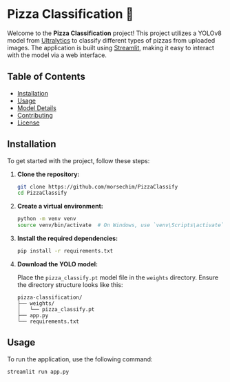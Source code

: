 # Pizza Classification 🍕

Welcome to the **Pizza Classification** project! This project utilizes a YOLOv8 model from [Ultralytics](https://ultralytics.com/) to classify different types of pizzas from uploaded images. The application is built using [Streamlit](https://streamlit.io/), making it easy to interact with the model via a web interface.

## Table of Contents

- [Installation](#installation)
- [Usage](#usage)
- [Model Details](#model-details)
- [Contributing](#contributing)
- [License](#license)

## Installation

To get started with the project, follow these steps:

1. **Clone the repository:**

    ```bash
    git clone https://github.com/morsechim/PizzaClassify
    cd PizzaClassify
    ```

2. **Create a virtual environment:**

    ```bash
    python -m venv venv
    source venv/bin/activate  # On Windows, use `venv\Scripts\activate`
    ```

3. **Install the required dependencies:**

    ```bash
    pip install -r requirements.txt
    ```

4. **Download the YOLO model:**

    Place the `pizza_classify.pt` model file in the `weights` directory. Ensure the directory structure looks like this:

    ```
    pizza-classification/
    ├── weights/
    │   └── pizza_classify.pt
    ├── app.py
    └── requirements.txt
    ```

## Usage

To run the application, use the following command:

```bash
streamlit run app.py
